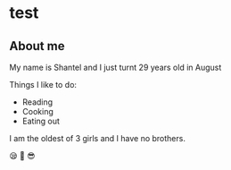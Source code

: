 # test

## About me

My name is Shantel and I just turnt 29 years old in August

Things I like to do:
- Reading
- Cooking
- Eating out

I am the oldest of 3 girls and I have no brothers.

:sleepy:
:thinking:
:sunglasses:


